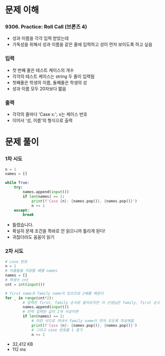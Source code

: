 # 문제 이해
### 9306. Practice: Roll Call (브론즈 4)
* 성과 이름을 각각 입력 받았는데
* 가독성을 위해서 성과 이름을 같은 줄에 입력하고 성이 먼저 보이도록 하고 싶음
### 입력
* 첫 번째 줄은 테스트 케이스의 개수
* 각각의 테스트 케이스는 string 두 줄이 입력됨
* 첫째줄은 학생의 이름, 둘째줄은 학생의 성
* 성과 이름 모두 20자보다 짧음
### 출력
* 각각의 줄마다 'Case x:'; x는 케이스 번호
* 이어서 '성, 이름'의 형식으로 출력
# 문제 풀이
### 1차 시도
```python
n = 1
names = []

while True:
    try:
        names.append(input())
        if len(names) == 2:
            print(f'Case {n}: {names.pop()}, {names.pop()}')
            n += 1
    except:
        break
```
* 틀렸습니다.
* 확실히 문제 조건을 똑바로 안 읽으니까 틀리게 된다!
* 귀찮더라도 꼼꼼이 읽기
### 2차 시도
```python
# case 번호
n = 1
# 이름들을 저장할 배열 names
names = []
# 학생수 cnt
cnt = int(input())

# first name과 family name이 있으므로 2배를 해준다
for _ in range(cnt*2):
        # 입력은 first, family 순서로 들어오지만 이 선생님은 family, first 순으로 출력하길 바란다
        names.append(input())
        # 만약 입력된 값이 2개 이상이면
        if len(names) == 2:
            # 이런 식으로 꺼내서 family name이 먼저 오도록 작성해줌
            print(f'Case {n}: {names.pop()}, {names.pop()}')
            # 그리고 case 번호를 1 증가
            n += 1
```
* 32,412 KB
* 112 ms